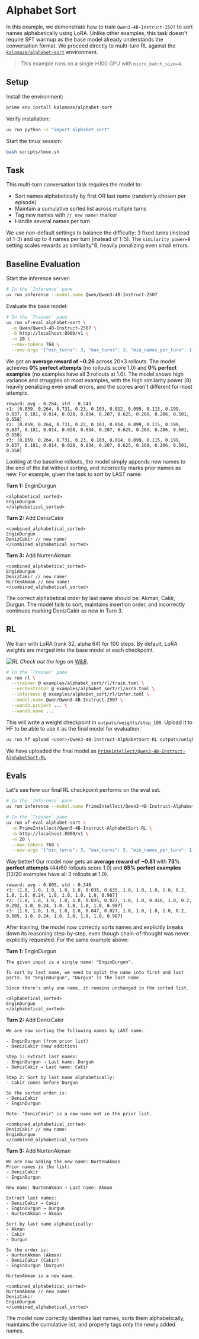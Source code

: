 # Alphabet Sort

In this example, we demonstrate how to train `Qwen3-4B-Instruct-2507` to sort names alphabetically using LoRA. Unlike other examples, this task doesn't require SFT warmup as the base model already understands the conversation format. We proceed directly to multi-turn RL against the [`kalomaze/alphabet-sort`](https://app.primeintellect.ai/dashboard/environments/kalomaze/alphabet-sort) environment.

> This example runs on a single H100 GPU with `micro_batch_size=4`.

## Setup

Install the environment:
```bash
prime env install kalomaze/alphabet-sort
```

Verify installation:
```bash
uv run python -c "import alphabet_sort"
```

Start the tmux session:
```bash
bash scripts/tmux.sh
```

## Task

This multi-turn conversation task requires the model to:
- Sort names alphabetically by first OR last name (randomly chosen per episode)
- Maintain a cumulative sorted list across multiple turns
- Tag new names with `// new name!` marker
- Handle several names per turn

We use non-default settings to balance the difficulty: 3 fixed turns (instead of 1-3) and up to 4 names per turn (instead of 1-5). The `similarity_power=8` setting scales rewards as similarity^8, heavily penalizing even small errors.

## Baseline Evaluation

Start the inference server:
```bash
# In the `Inference` pane
uv run inference --model.name Qwen/Qwen3-4B-Instruct-2507
```

Evaluate the base model:
```bash
# In the `Trainer` pane
uv run vf-eval alphabet-sort \
  -m Qwen/Qwen3-4B-Instruct-2507 \
  -b http://localhost:8000/v1 \
  -n 20 \
  --max-tokens 768 \
  --env-args '{"min_turns": 3, "max_turns": 3, "min_names_per_turn": 1, "max_names_per_turn": 4, "similarity_power": 8, "power_per_turn": false}'
```

We got an **average reward of ~0.26** across 20×3 rollouts. The model achieves **0% perfect attempts** (no rollouts score 1.0) and **0% perfect examples** (no examples have all 3 rollouts at 1.0). The model shows high variance and struggles on most examples, with the high similarity power (8) heavily penalizing even small errors, and the scores aren't different for most attempts.
```
reward: avg - 0.264, std - 0.243
r1: [0.059, 0.264, 0.731, 0.23, 0.103, 0.012, 0.099, 0.115, 0.199, 0.037, 0.181, 0.014, 0.028, 0.834, 0.207, 0.625, 0.269, 0.206, 0.501, 0.558]
r2: [0.059, 0.264, 0.731, 0.23, 0.103, 0.014, 0.099, 0.115, 0.199, 0.037, 0.181, 0.014, 0.028, 0.834, 0.207, 0.625, 0.269, 0.206, 0.501, 0.558]
r3: [0.059, 0.264, 0.731, 0.23, 0.103, 0.014, 0.099, 0.115, 0.199, 0.037, 0.181, 0.014, 0.028, 0.834, 0.207, 0.625, 0.269, 0.206, 0.501, 0.558]
```

Looking at the baseline rollouts, the model simply appends new names to the end of the list without sorting, and incorrectly marks prior names as new. For example, given the task to sort by LAST name:

**Turn 1:** EnginDurgun
```
<alphabetical_sorted>
EnginDurgun
</alphabetical_sorted>
```

**Turn 2:** Add DenizCakir
```
<combined_alphabetical_sorted>
EnginDurgun
DenizCakir // new name!
</combined_alphabetical_sorted>
```

**Turn 3:** Add NurtenAkman
```
<combined_alphabetical_sorted>
EnginDurgun
DenizCakir // new name!
NurtenAkman // new name!
</combined_alphabetical_sorted>
```

The correct alphabetical order by last name should be: Akman, Cakir, Durgun. The model fails to sort, maintains insertion order, and incorrectly continues marking DenizCakir as new in Turn 3.

## RL

We train with LoRA (rank 32, alpha 64) for 100 steps. By default, LoRA weights are merged into the base model at each checkpoint.

![RL](rl/wandb.png)
*Check out the logs on [W&B](https://wandb.ai/primeintellect/alphabet-sort-4b-lora/workspace?nw=nwuserandrewpi).*
```bash
# In the `Trainer` pane
uv run rl \
  --trainer @ examples/alphabet_sort/rl/train.toml \
  --orchestrator @ examples/alphabet_sort/rl/orch.toml \
  --inference @ examples/alphabet_sort/rl/infer.toml \
  --model.name Qwen/Qwen3-4B-Instruct-2507 \
  --wandb.project ... \
  --wandb.name ...
```

This will write a weight checkpoint in `outputs/weights/step_100`. Upload it to HF to be able to use it as the final model for evaluation.
```bash
uv run hf upload <user>/Qwen3-4B-Instruct-AlphabetSort-RL outputs/weights/step_100
```

We have uploaded the final model as [`PrimeIntellect/Qwen3-4B-Instruct-AlphabetSort-RL`](https://huggingface.co/PrimeIntellect/Qwen3-4B-Instruct-AlphabetSort-RL).

## Evals

Let's see how our final RL checkpoint performs on the eval set.
```bash
# In the `Inference` pane
uv run inference --model.name PrimeIntellect/Qwen3-4B-Instruct-AlphabetSort-RL
```
```bash
# In the `Trainer` pane
uv run vf-eval alphabet-sort \
  -m PrimeIntellect/Qwen3-4B-Instruct-AlphabetSort-RL \
  -b http://localhost:8000/v1 \
  -n 20 \
  --max-tokens 768 \
  --env-args '{"min_turns": 3, "max_turns": 3, "min_names_per_turn": 1, "max_names_per_turn": 4, "similarity_power": 8, "power_per_turn": false}'
```

Way better! Our model now gets an **average reward of ~0.81** with **73% perfect attempts** (44/60 rollouts score 1.0) and **65% perfect examples** (13/20 examples have all 3 rollouts at 1.0).
```
reward: avg - 0.805, std - 0.348
r1: [1.0, 1.0, 1.0, 1.0, 1.0, 0.035, 0.635, 1.0, 1.0, 1.0, 1.0, 0.2, 1.0, 1.0, 0.24, 1.0, 1.0, 1.0, 1.0, 0.987]
r2: [1.0, 1.0, 1.0, 1.0, 1.0, 0.035, 0.027, 1.0, 1.0, 0.416, 1.0, 0.2, 0.292, 1.0, 0.24, 1.0, 1.0, 1.0, 1.0, 0.987]
r3: [1.0, 1.0, 1.0, 1.0, 1.0, 0.047, 0.027, 1.0, 1.0, 1.0, 1.0, 0.2, 0.505, 1.0, 0.24, 1.0, 1.0, 1.0, 1.0, 0.987]
```

After training, the model now correctly sorts names and explicitly breaks down its reasoning step-by-step, even though chain-of-thought was never explicitly requested. For the same example above:

**Turn 1:** EnginDurgun
```
The given input is a single name: "EnginDurgun".

To sort by last name, we need to split the name into first and last parts. In "EnginDurgun", "Durgun" is the last name.

Since there's only one name, it remains unchanged in the sorted list.

<alphabetical_sorted>
EnginDurgun
</alphabetical_sorted>
```

**Turn 2:** Add DenizCakir
```
We are now sorting the following names by LAST name:

- EnginDurgun (from prior list)
- DenizCakir (new addition)

Step 1: Extract last names:
- EnginDurgun → Last name: Durgun
- DenizCakir → Last name: Cakir

Step 2: Sort by last name alphabetically:
- Cakir comes before Durgun

So the sorted order is:
- DenizCakir
- EnginDurgun

Note: "DenizCakir" is a new name not in the prior list.

<combined_alphabetical_sorted>
DenizCakir // new name!
EnginDurgun
</combined_alphabetical_sorted>
```

**Turn 3:** Add NurtenAkman
```
We are now adding the new name: NurtenAkman
Prior names in the list:
- DenizCakir
- EnginDurgun

New name: NurtenAkman → Last name: Akman

Extract last names:
- DenizCakir → Cakir
- EnginDurgun → Durgun
- NurtenAkman → Akman

Sort by last name alphabetically:
- Akman
- Cakir
- Durgun

So the order is:
- NurtenAkman (Akman)
- DenizCakir (Cakir)
- EnginDurgun (Durgun)

NurtenAkman is a new name.

<combined_alphabetical_sorted>
NurtenAkman // new name!
DenizCakir
EnginDurgun
</combined_alphabetical_sorted>
```

The model now correctly identifies last names, sorts them alphabetically, maintains the cumulative list, and properly tags only the newly added names.
